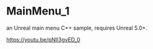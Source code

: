 # MainMenu_1
 an Unreal main menu C++ sample, requires Unreal 5.0+.
 
 https://youtu.be/pNIl3gvED_0
